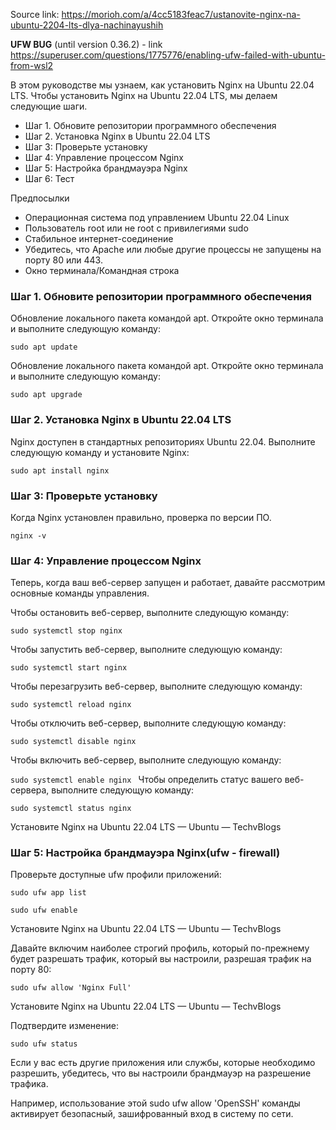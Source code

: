 Source link: https://morioh.com/a/4cc5183feac7/ustanovite-nginx-na-ubuntu-2204-lts-dlya-nachinayushih

**UFW BUG** (until version 0.36.2) - link https://superuser.com/questions/1775776/enabling-ufw-failed-with-ubuntu-from-wsl2

В этом руководстве мы узнаем, как установить Nginx на Ubuntu 22.04 LTS. Чтобы установить Nginx на Ubuntu 22.04 LTS, мы делаем следующие шаги.

- Шаг 1. Обновите репозитории программного обеспечения
- Шаг 2. Установка Nginx в Ubuntu 22.04 LTS
- Шаг 3: Проверьте установку
- Шаг 4: Управление процессом Nginx
- Шаг 5: Настройка брандмауэра Nginx
- Шаг 6: Тест

Предпосылки

- Операционная  система  под управлением  Ubuntu 22.04  Linux
- Пользователь root или не root с   привилегиями sudo
- Стабильное интернет-соединение
- Убедитесь, что Apache или любые другие процессы не запущены на порту 80 или 443.
- Окно терминала/Командная строка

### Шаг 1. Обновите репозитории программного обеспечения

Обновление локального пакета командой apt. Откройте окно терминала и выполните следующую команду:

`sudo apt update`

Обновление локального пакета командой apt. Откройте окно терминала и выполните следующую команду:

`sudo apt upgrade`

### Шаг 2. Установка Nginx в Ubuntu 22.04 LTS

Nginx доступен в стандартных репозиториях Ubuntu 22.04. Выполните следующую команду и установите Nginx:

`sudo apt install nginx`

### Шаг 3: Проверьте установку

Когда Nginx установлен правильно, проверка по версии ПО.

`nginx -v`

### Шаг 4: Управление процессом Nginx

Теперь, когда ваш веб-сервер запущен и работает, давайте рассмотрим основные команды управления.

Чтобы остановить веб-сервер, выполните следующую команду:

`sudo systemctl stop nginx`

Чтобы запустить веб-сервер, выполните следующую команду:

`sudo systemctl start nginx`

Чтобы перезагрузить веб-сервер, выполните следующую команду:

`sudo systemctl reload nginx`

Чтобы отключить веб-сервер, выполните следующую команду:

`sudo systemctl disable nginx`

Чтобы включить веб-сервер, выполните следующую команду:

`sudo systemctl enable nginx
`
Чтобы определить статус вашего веб-сервера, выполните следующую команду:

`sudo systemctl status nginx`

Установите Nginx на Ubuntu 22.04 LTS — Ubuntu — TechvBlogs

### Шаг 5: Настройка брандмауэра Nginx(ufw - firewall)

Проверьте доступные ufw профили приложений:

`sudo ufw app list`

`sudo ufw enable`

Установите Nginx на Ubuntu 22.04 LTS — Ubuntu — TechvBlogs

Давайте включим наиболее строгий профиль, который по-прежнему будет разрешать трафик, который вы настроили, разрешая трафик на порту 80:

`sudo ufw allow 'Nginx Full'`

Установите Nginx на Ubuntu 22.04 LTS — Ubuntu — TechvBlogs

Подтвердите изменение:

`sudo ufw status`

Если у вас есть другие приложения или службы, которые необходимо разрешить, убедитесь, что вы настроили брандмауэр на разрешение трафика.

Например, использование этой sudo ufw allow 'OpenSSH' команды активирует безопасный, зашифрованный вход в систему по сети.